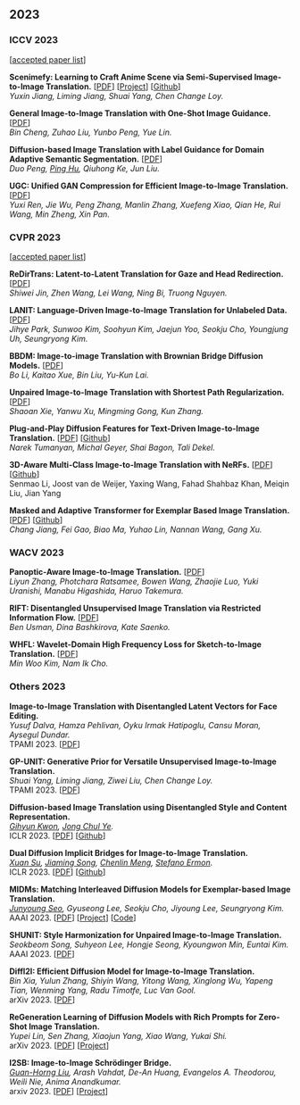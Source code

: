 ## 2023

### ICCV 2023
[[accepted paper list](https://openaccess.thecvf.com/ICCV2023)]

**Scenimefy: Learning to Craft Anime Scene via Semi-Supervised Image-to-Image Translation.** [[PDF](https://arxiv.org/abs/2308.12968)] [[Project](https://yuxinn-j.github.io/projects/Scenimefy.html)] [[Github](https://github.com/Yuxinn-J/Scenimefy)]<br>
*Yuxin Jiang, Liming Jiang, Shuai Yang, Chen Change Loy.*<br>

**General Image-to-Image Translation with One-Shot Image Guidance.** [[PDF](https://arxiv.org/abs/2307.14352)]<br>
*Bin Cheng, Zuhao Liu, Yunbo Peng, Yue Lin.*<br>

**Diffusion-based Image Translation with Label Guidance for Domain Adaptive Semantic Segmentation.** [[PDF](http://arxiv.org/abs/2308.12350)]<br>
*Duo Peng, [Ping Hu](https://feinanshan.github.io/), Qiuhong Ke, Jun Liu.*<br>

**UGC: Unified GAN Compression for Efficient Image-to-Image Translation.** [[PDF](http://arxiv.org/abs/2309.09310)]<br>
*Yuxi Ren, Jie Wu, Peng Zhang, Manlin Zhang, Xuefeng Xiao, Qian He, Rui Wang, Min Zheng, Xin Pan.*<br>

### CVPR 2023
[[accepted paper list](https://cvpr2023.thecvf.com/Conferences/2023/AcceptedPapers)]

**ReDirTrans: Latent-to-Latent Translation for Gaze and Head Redirection.** [[PDF](https://openaccess.thecvf.com/content/CVPR2023/papers/Jin_ReDirTrans_Latent-to-Latent_Translation_for_Gaze_and_Head_Redirection_CVPR_2023_paper.pdf)]<br>
*Shiwei Jin, Zhen Wang, Lei Wang, Ning Bi, Truong Nguyen.*<br>

**LANIT: Language-Driven Image-to-Image Translation for Unlabeled Data.** [[PDF](https://arxiv.org/abs/2208.14889)]<br>
*Jihye Park, Sunwoo Kim, Soohyun Kim, Jaejun Yoo, Seokju Cho, Youngjung Uh, Seungryong Kim.*<br>

**BBDM: Image-to-image Translation with Brownian Bridge Diffusion Models.** [[PDF](https://arxiv.org/abs/2205.07680)]<br>
*Bo Li, Kaitao Xue, Bin Liu, Yu-Kun Lai.*<br>

**Unpaired Image-to-Image Translation with Shortest Path Regularization.** [[PDF]()]<br>
*Shaoan Xie, Yanwu Xu,  Mingming Gong, Kun Zhang.*<br>    

**Plug-and-Play Diffusion Features for Text-Driven Image-to-Image Translation.** [[PDF](https://arxiv.org/abs/2211.12572)] [[Github](https://github.com/MichalGeyer/plug-and-play)]<br>
*Narek Tumanyan, Michal Geyer, Shai Bagon, Tali Dekel.*<br>

**3D-Aware Multi-Class Image-to-Image Translation with NeRFs.** [[PDF](https://arxiv.org/abs/2303.15012)] [[Github](https://github.com/sen-mao/3di2i-translation)]<br>
Senmao Li, Joost van de Weijer, Yaxing Wang, Fahad Shahbaz Khan, Meiqin Liu, Jian Yang

**Masked and Adaptive Transformer for Exemplar Based Image Translation.** [[PDF](https://arxiv.org/abs/2303.17123)] [[Github](https://github.com/AiArt-HDU/MATEBIT)]<br>
*Chang Jiang, Fei Gao, Biao Ma, Yuhao Lin, Nannan Wang, Gang Xu.*<br>

### WACV 2023

**Panoptic-Aware Image-to-Image Translation.** [[PDF](https://openaccess.thecvf.com/content/WACV2023/html/Zhang_Panoptic-Aware_Image-to-Image_Translation_WACV_2023_paper.html)]<br>
*Liyun Zhang, Photchara Ratsamee, Bowen Wang, Zhaojie Luo, Yuki Uranishi, Manabu Higashida, Haruo Takemura.*<br>

**RIFT: Disentangled Unsupervised Image Translation via Restricted Information Flow.** [[PDF](https://openaccess.thecvf.com/content/WACV2023/html/Usman_RIFT_Disentangled_Unsupervised_Image_Translation_via_Restricted_Information_Flow_WACV_2023_paper.html)]<br>
*Ben Usman, Dina Bashkirova, Kate Saenko.*<br>

**WHFL: Wavelet-Domain High Frequency Loss for Sketch-to-Image Translation.** [[PDF](https://openaccess.thecvf.com/content/WACV2023/html/Kim_WHFL_Wavelet-Domain_High_Frequency_Loss_for_Sketch-to-Image_Translation_WACV_2023_paper.html)]<br>
*Min Woo Kim, Nam Ik Cho.*<br>

### Others 2023

**Image-to-Image Translation with Disentangled Latent Vectors for Face Editing.**<br>
*Yusuf Dalva, Hamza Pehlivan, Oyku Irmak Hatipoglu, Cansu Moran, Aysegul Dundar.*<br>
TPAMI 2023. [[PDF](https://ieeexplore.ieee.org/abstract/document/10229229)]

**GP-UNIT: Generative Prior for Versatile Unsupervised Image-to-Image Translation.**<br>
*Shuai Yang, Liming Jiang, Ziwei Liu, Chen Change Loy.*<br>
TPAMI 2023. [[PDF](https://arxiv.org/abs/2306.04636)]

**Diffusion-based Image Translation using Disentangled Style and Content Representation.**<br>
*[Gihyun Kwon](https://sites.google.com/view/gihyunkwon), [Jong Chul Ye](https://bispl.weebly.com/professor.html).*<br>
ICLR 2023. [[PDF](https://arxiv.org/abs/2209.15264)] [[Github](https://github.com/anon294384/DiffuseIT)]

**Dual Diffusion Implicit Bridges for Image-to-Image Translation.**<br>
*[Xuan Su](https://github.com/suxuann/ddib), [Jiaming Song](https://tsong.me/), [Chenlin Meng](https://cs.stanford.edu/~chenlin/), [Stefano Ermon](https://cs.stanford.edu/~ermon/).*<br>
ICLR 2023. [[PDF](https://arxiv.org/abs/2203.08382)] [[Github](https://github.com/suxuann/ddib)]

**MIDMs: Matching Interleaved Diffusion Models for Exemplar-based Image Translation.**<br>
*[Junyoung Seo](https://github.com/Seokju-Cho), Gyuseong Lee, Seokju Cho, Jiyoung Lee, Seungryong Kim.*<br>
AAAI 2023. [[PDF](https://arxiv.org/abs/2209.11047)] [[Project](https://ku-cvlab.github.io/MIDMs/)] [[Code](https://github.com/KU-CVLAB/MIDMs#official-pytorch-implementation-of-the-aaai-2023-paper)]

**SHUNIT: Style Harmonization for Unpaired Image-to-Image Translation.**<br>
*Seokbeom Song, Suhyeon Lee, Hongje Seong, Kyoungwon Min, Euntai Kim.*<br>
AAAI 2023. [[PDF](https://arxiv.org/abs/2301.04685)]

**DiffI2I: Efficient Diffusion Model for Image-to-Image Translation.**<br>
*Bin Xia, Yulun Zhang, Shiyin Wang, Yitong Wang, Xinglong Wu, Yapeng Tian, Wenming Yang, Radu Timotfe, Luc Van Gool.*<br> 
arXiv 2023. [[PDF](http://arxiv.org/abs/2308.13767)]

**ReGeneration Learning of Diffusion Models with Rich Prompts for Zero-Shot Image Translation.**<br>
*Yupei Lin, Sen Zhang, Xiaojun Yang, Xiao Wang, Yukai Shi.*<br> 
arXiv 2023. [[PDF](http://arxiv.org/abs/2305.04651)] [[Project](https://yupeilin2388.github.io/publication/ReDiffuser)]

**I2SB: Image-to-Image Schrödinger Bridge.**<br>
*[Guan-Horng Liu](https://ghliu.github.io/), Arash Vahdat, De-An Huang, Evangelos A. Theodorou, Weili Nie, Anima Anandkumar.*<br>
arxiv 2023. [[PDF](https://arxiv.org/abs/2302.05872)] [[Project](https://i2sb.github.io/)]
